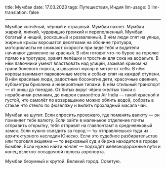 title: Мумбаи
date: 17.03.2023
tags: Путешествия, Индия
llm-usage: 0
llm-translation: false

---

Мумбаи копчёный, чёрный и страшный.
Мумбаи пахнет.
Мумбаи жаркий, липкий, чудовищно громкий и переполненный.
Мумбаи богатый и нищий, роскошный и разваленный.
В нём люди спят на улице, жирные крысы ворошатся десятками на обочине тротуара, мотоциклисты не снижают скорости при виде тебя и водители начинают движение на красный.
В нём готовят что-то бурое на горелке прямо на тротуаре, хранят лепёшки и тростник для сока на асфальте.
В нём лавочники умеют властвовать над улицей, зазывая криком на грани болевого порога, и швыряют мусор в метре от себя.
В нём коровы занимают парковочные места и собаки спят на каждой ступени.
В нём красивые люди, радостные босоногие дети, красочные одеяния, кубометры бриолина и невероятные типажи.
В нём стильный транспорт — от рикш до поездов. От битых вкруг чёрно-желтых такси с нерабочими ремнями, до ливреи самолётов Air India — такой красной и густой, что самолёт по возвращению можно облить водой, собрать в стакан что стекло по фюзеляжу и выпить прохладный масала чай.

Мумбаи не шутит.
Если спросить прохожего, где поменять валюту — он поменяет тебе валюту.
Если зайти в маленькое отделение почты отправить открытку, тебя отправят на главпочтамт в средневековый замок.
Если нужно съездить за город — ты отправляешься туда из архитектурного наследия Юнеско.
Если это судебное разбирательство или торговля акциями — то верховный суд и биржа находится в городе Бомбей.
Если нужно найти ночлег — подходят железнодорожные пути и конец взлетно-посадочной полосы аэропорта.

Мумбаи безумный и крутой.
Великий город.
Советую.